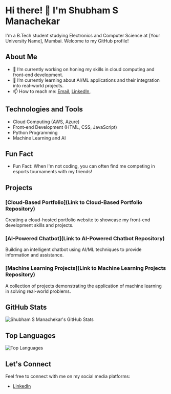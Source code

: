 # Hi there! 👋 I'm Shubham S Manachekar

I'm a B.Tech student studying Electronics and Computer Science at [Your University Name], Mumbai. Welcome to my GitHub profile!

## About Me

- 🔭 I’m currently working on honing my skills in cloud computing and front-end development.
- 🌱 I’m currently learning about AI/ML applications and their integration into real-world projects.
- 📫 How to reach me: [Email](mailto:Shubhamkingmanachekar.com), [LinkedIn](https://www.linkedin.com/in/shubham-manachekar), 

## Technologies and Tools

- Cloud Computing (AWS, Azure)
- Front-end Development (HTML, CSS, JavaScript)
- Python Programming
- Machine Learning and AI

## Fun Fact

- Fun Fact: When I'm not coding, you can often find me competing in esports tournaments with my friends!

## Projects

### [Cloud-Based Portfolio](Link to Cloud-Based Portfolio Repository)

Creating a cloud-hosted portfolio website to showcase my front-end development skills and projects.

### [AI-Powered Chatbot](Link to AI-Powered Chatbot Repository)

Building an intelligent chatbot using AI/ML techniques to provide information and assistance.

### [Machine Learning Projects](Link to Machine Learning Projects Repository)

A collection of projects demonstrating the application of machine learning in solving real-world problems.

## GitHub Stats

![Shubham S Manachekar's GitHub Stats](https://github-readme-stats.vercel.app/api?username=yourusername&show_icons=true&theme=radical)

## Top Languages

![Top Languages](https://github-readme-stats.vercel.app/api/top-langs/?username=yourusername&layout=compact&theme=radical)

## Let's Connect

Feel free to connect with me on my social media platforms:

- [LinkedIn](shubham-manachekare)
